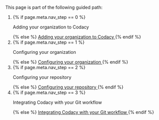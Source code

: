 <nav class="nav-multistep">
    <p>This page is part of the following guided path:</p>
    <ol>
        <li class="{% if page.meta.nav_step == 0 %}nav-multistep__step--active{% endif %}">
            {% if page.meta.nav_step == 0 %}
                <p>
                    Adding your organization to Codacy
                </p>
            {% else %}
                <a href="/getting-started/codacy-quickstart#adding-your-organization-to-codacy">
                    Adding your organization to Codacy
                </a>
            {% endif %}
        </li>
        <li class="{% if page.meta.nav_step == 1 %}nav-multistep__step--active{% endif %}">
            {% if page.meta.nav_step == 1 %}
                <p>
                    Configuring your organization
                </p>
            {% else %}
                <a href="/getting-started/configuring-your-organization#configuring-your-organization">
                    Configuring your organization
                </a>
            {% endif %}
        </li>
        <li class="{% if page.meta.nav_step == 2 %}nav-multistep__step--active{% endif %}">
            {% if page.meta.nav_step == 2 %}
                <p>
                    Configuring your repository
                </p>
            {% else %}
                <a href="/getting-started/configuring-your-repository#configuring-your-repository">
                    Configuring your repository
                </a>
            {% endif %}
        </li>
        <li class="{% if page.meta.nav_step == 3 %}nav-multistep__step--active{% endif %}">
            {% if page.meta.nav_step == 3 %}
                <p>
                    Integrating Codacy with your Git workflow
                </p>
            {% else %}
                <a href="/getting-started/integrating-codacy-with-your-git-workflow#integrating-codacy-with-your-git-workflow">
                    Integrating Codacy with your Git workflow
                </a>
            {% endif %}
        </li>
    </ol>
</nav>

